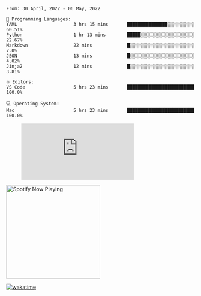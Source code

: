 <!--START_SECTION:waka-->
```text
From: 30 April, 2022 - 06 May, 2022

💬 Programming Languages: 
YAML                     3 hrs 15 mins       ███████████████░░░░░░░░░░   60.51% 
Python                   1 hr 13 mins        █████░░░░░░░░░░░░░░░░░░░░   22.67% 
Markdown                 22 mins             █░░░░░░░░░░░░░░░░░░░░░░░░   7.0% 
JSON                     13 mins             █░░░░░░░░░░░░░░░░░░░░░░░░   4.02% 
Jinja2                   12 mins             █░░░░░░░░░░░░░░░░░░░░░░░░   3.81%

🔥 Editors: 
VS Code                  5 hrs 23 mins       █████████████████████████   100.0%

💻 Operating System: 
Mac                      5 hrs 23 mins       █████████████████████████   100.0%

```


<!--END_SECTION:waka-->

<figure><embed src="https://wakatime.com/share/@gregnrobinson/001c6d31-0c95-44f9-b6d7-9fd705354f62.svg"></embed></figure>

[<img src="https://spotify-playing-gregnrobinson.vercel.app/api/spotify/?background_color=transparent&border_color=transparent" alt="Spotify Now Playing" width="250" />](https://open.spotify.com/user/gregnrobinson-ca)

[![wakatime](https://wakatime.com/badge/user/37718f76-572e-4513-b2c5-41c4d93d287a.svg)](https://wakatime.com/@37718f76-572e-4513-b2c5-41c4d93d287a)



